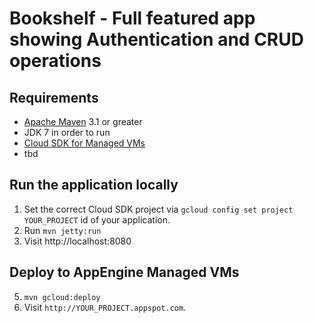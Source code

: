 # Bookshelf - Full featured app showing Authentication and CRUD operations

## Requirements
* [Apache Maven](http://maven.apache.org) 3.1 or greater
* JDK 7 in order to run
* [Cloud SDK for Managed VMs](https://cloud.google.com/appengine/docs/managed-vms/)
* tbd

## Run the application locally

1. Set the correct Cloud SDK project via `gcloud config set project YOUR_PROJECT`
id of your application.
2. Run `mvn jetty:run`
4. Visit http://localhost:8080

## Deploy to AppEngine Managed VMs

5. `mvn gcloud:deploy`
6. Visit `http://YOUR_PROJECT.appspot.com`.

